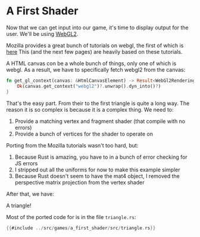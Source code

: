 # A First Shader

Now that we can get input into our game, it's time to display output
for the user. We'll be using 
[WebGL2](https://www.khronos.org/registry/webgl/specs/latest/2.0/).

Mozilla provides a great bunch of tutorials on webgl, the first of which is
[here](https://developer.mozilla.org/en-US/docs/Web/API/WebGL_API/Tutorial/Getting_started_with_WebGL)
This (and the next few pages) are heavily based on these tutorials.

A HTML canvas con be a whole bunch of things, only one of which is
webgl. As a result, we have to specifically fetch webgl2 from the canvas:
```rust
fn get_gl_context(canvas: &HtmlCanvasElement) -> Result<WebGl2RenderingContext, JsValue> {
    Ok(canvas.get_context("webgl2")?.unwrap().dyn_into()?)
}
```

That's the easy part. From their to the first triangle is quite a long
way. The reason it is so complex is because it is a complex thing. We
need to:
1. Provide a matching vertex and fragment shader (that compile with no errors)
2. Provide a bunch of vertices for the shader to operate on

Porting from the Mozilla tutorials wasn't too hard, but:
1. Because Rust is amazing, you have to in a bunch of error checking for JS errors
2. I stripped out all the uniforms for now to make this example simpler
3. Because Rust doesn't seem to have the mat4 object, I removed the perspective matrix projection from the vertex shader

After that, we have:

<canvas id="a_first_shader"></canvas>

A triangle!

Most of the ported code for is in the file `triangle.rs`:
```rust
{{#include ../src/games/a_first_shader/src/triangle.rs}}
```

